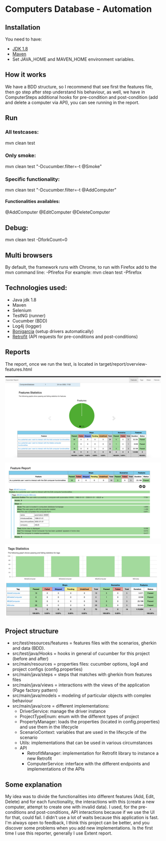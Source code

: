 # Computers Database - Automation

## Installation
You need to have:
 * [JDK 1.8](https://www.oracle.com/ar/java/technologies/javase/javase-jdk8-downloads.html)
 * [Maven](https://maven.apache.org/download.cgi)
 * Set JAVA_HOME and MAVEN_HOME environment variables.

## How it works
We have a BDD structure, so I recommend that see first the features file, then go step after step understand his behaviour,
as well, we have in ComputerSteps additional hooks for pre-condition and post-condition (add and delete a computer via API), you can see running in the report.

## Run
### All testcases:
mvn clean test

### Only smoke:
mvn clean test "-Dcucumber.filter=-t @Smoke"

### Specific functionality:
mvn clean test "-Dcucumber.filter=-t @AddComputer"

#### Functionalities availables: 
@AddComputer @EditComputer @DeleteComputer

## Debug:
mvn clean test -DforkCount=0

## Multi browsers
By default, the framework runs with Chrome, to run with Firefox add to the mvn command line: -Pfirefox
For example: mvn clean test -Pfirefox

## Technologies used:
* Java jdk 1.8
* Maven
* Selenium
* TestNG (runner)
* Cucumber (BDD)
* Log4j (logger)
* [Bonigarcia](https://github.com/bonigarcia/webdrivermanager) (setup drivers automatically)
* [Retrofit](https://square.github.io/retrofit) (API requests for pre-conditions and post-conditions)

## Reports
The report, once we run the test, is located in target/report/overview-features.html

![Overview](docs/report1.png)

![Feature](docs/report2.png)

![Tags](docs/report3.png)

## Project structure
* src/test/resources/features = features files with the scenarios, gherkin and data (BDD).
* src/test/java/Hooks = hooks in general of cucumber for this project (before and after)
* src/main/resources = properties files: cucumber options, log4 and project configs (config.properties)
* src/main/java/steps = steps that matches with gherkin from features files
* src/main/java/views = interactions with the views of the application (Page factory pattern)
* src/main/java/models = modeling of particular objects with complex behaviour
* src/main/java/core = different implementations:
    * DriverService: manage the driver instance
    * ProjectTypeEnum: enum with the different types of project
    * PropertyManager: loads the properties (located in config.properties) and use them in the lifecycle
    * ScenarioContext: variables that are used in the lifecycle of the scenario
    * Utils: implementations that can be used in various circumstances
    * API
        * RetrofitManager: implementation for Retrofit library to instance a new Retrofit
        * ComputerService: interface with the different endpoints and implementations of the APIs
        
## Some explanation
My idea was to divide the functionalities into different features (Add, Edit, Delete) and for each functionality,
the interactions with this (create a new computer, attempt to create one with invalid data).
I used, for the pre-conditions and post-conditions, API interactions because if we use the UI for that, could fail.
I didn't use a lot of waits because this application is fast.
I'm always open to feedback, I think this project can be better, and you discover some problems when you add new implementations.
Is the first time I use this reporter, generally I use Extent report.